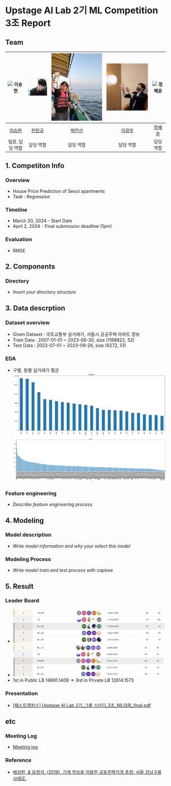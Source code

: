 # Upstage AI Lab 2기 ML Competition 3조 Report

## Team

| ![이승현](https://avatars.githubusercontent.com/u/66935871?v=4) | ![한민규](https://github.com/UpstageAILab2/upstage-ml-regression-3/blob/main/imgs/MangooH.png) | ![박언선](https://github.com/UpstageAILab2/upstage-ml-regression-3/blob/main/imgs/eonseon.png) | ![이광우](https://github.com/UpstageAILab2/upstage-ml-regression-3/blob/main/imgs/kwangwoo.png) | ![정혜윤](https://avatars.githubusercontent.com/u/118159352?v=4) |
| :--------------------------------------------------------------: | :--------------------------------------------------------------: | :--------------------------------------------------------------: | :--------------------------------------------------------------: | :--------------------------------------------------------------: |
|            [이승현](https://github.com/EffortLEE1008)             |            [한민규](https://github.com/MangooH)             |            [박언선](https://github.com/eonpark)             |            [이광우](https://github.com/UpstageAILab)             |            [정혜윤](https://github.com/Hye-yoonJeong)             |
|                            팀장, 담당 역할                             |                            담당 역할                             |                            담당 역할                             |                            담당 역할                             |                            담당 역할                             |

## 1. Competiton Info

### Overview

- House Price Prediction of Seoul apartments
- Task : Regression

### Timeline

- March 20, 2024 - Start Date
- April 2, 2024 - Final submission deadline (1pm)

### Evaluation

- RMSE

## 2. Components

### Directory

- _Insert your directory structure_

## 3. Data descrption

### Dataset overview

- Given Dataset : 국토교통부 실거래가, 서울시 공공주택 아파트 정보
- Train Data : 2007-01-01 ~ 2023-06-30, size (1188822, 52)
- Test Data : 2023-07-01 ~ 2023-09-26, size (9272, 51)

### EDA

- 구별, 동별 실거래가 평균
![구별평균가](https://github.com/UpstageAILab2/upstage-ml-regression-3/blob/main/yoon/plots/%EA%B5%AC%EB%B3%84%ED%8F%89%EA%B7%A0%EA%B0%80.png)
![동별평균가](https://github.com/UpstageAILab2/upstage-ml-regression-3/blob/main/yoon/plots/%EB%8F%99%EB%B3%84%ED%8F%89%EA%B7%A0%EA%B0%80.png)



### Feature engineering

- _Describe feature engineering process_

## 4. Modeling

### Model description

- _Write model information and why your select this model_

### Modeling Process

- _Write model train and test process with capture_

## 5. Result

### Leader Board

- ![publicLB](https://github.com/UpstageAILab2/upstage-ml-regression-3/blob/main/imgs/publicLB.png)
- ![privateLB](https://github.com/UpstageAILab2/upstage-ml-regression-3/blob/main/imgs/privateLB.png)
- 1st in Public LB 14691.1409 → 3rd in Private LB 12614.1573

### Presentation

- [[패스트캠퍼스] Upstage AI Lab 2기_그룹 스터디_3조_ML대회_final.pdf ](https://github.com/UpstageAILab2/upstage-ml-regression-3/blob/main/docs/pdf/%5B%ED%8C%A8%EC%8A%A4%ED%8A%B8%EC%BA%A0%ED%8D%BC%EC%8A%A4%5D%20Upstage%20AI%20Lab%202%EA%B8%B0_%EA%B7%B8%EB%A3%B9%20%EC%8A%A4%ED%84%B0%EB%94%94_3%EC%A1%B0_ML%EB%8C%80%ED%9A%8C_final.pdf)

## etc

### Meeting Log

- [Meeting log](https://www.notion.so/f6317c9bc94c436db7c85008be72feb7?v=35c93e65be114867af23a0365ff9e1a0)

### Reference

- [배성완, & 유정석. (2018). 기계 학습을 이용한 공동주택가격 추정: 서울 강남구를 사례로.](http://www.kreaa.or.kr/data/vol24-1/24_01_05.pdf)

